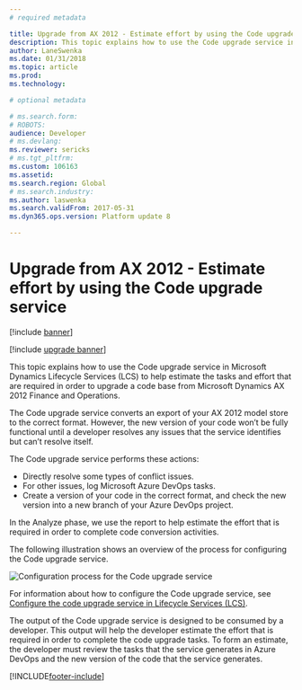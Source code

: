 ```yaml
---
# required metadata

title: Upgrade from AX 2012 - Estimate effort by using the Code upgrade service
description: This topic explains how to use the Code upgrade service in LCS to estimate the tasks and effort that are required in order to upgrade a code base.
author: LaneSwenka
ms.date: 01/31/2018
ms.topic: article
ms.prod: 
ms.technology: 

# optional metadata

# ms.search.form: 
# ROBOTS: 
audience: Developer
# ms.devlang: 
ms.reviewer: sericks
# ms.tgt_pltfrm: 
ms.custom: 106163
ms.assetid: 
ms.search.region: Global
# ms.search.industry: 
ms.author: laswenka
ms.search.validFrom: 2017-05-31
ms.dyn365.ops.version: Platform update 8

---
```


# Upgrade from AX 2012 - Estimate effort by using the Code upgrade service

[!include [banner](../includes/banner.md)]

[!include [upgrade banner](../includes/upgrade-banner.md)]

This topic explains how to use the Code upgrade service in Microsoft Dynamics Lifecycle Services (LCS) to help estimate the tasks and effort that are required in order to upgrade a code base from Microsoft Dynamics AX 2012 Finance and Operations.

The Code upgrade service converts an export of your AX 2012 model store to the correct format. However, the new version of your code won’t be fully functional until a developer resolves any issues that the service identifies but can’t resolve itself.

The Code upgrade service performs these actions:

- Directly resolve some types of conflict issues.
- For other issues, log Microsoft Azure DevOps tasks.
- Create a version of your code in the correct format, and check the new version into a new branch of your Azure DevOps project.

In the Analyze phase, we use the report to help estimate the effort that is required in order to complete code conversion activities.

The following illustration shows an overview of the process for configuring the Code upgrade service.

![Configuration process for the Code upgrade service](media/codeUpgradeConfigurationProcess.png)

For information about how to configure the Code upgrade service, see [Configure the code upgrade service in Lifecycle Services (LCS)](../lifecycle-services/configure-execute-code-upgrade.md).

The output of the Code upgrade service is designed to be consumed by a developer. This output will help the developer estimate the effort that is required in order to complete the code upgrade tasks. To form an estimate, the developer must review the tasks that the service generates in Azure DevOps and the new version of the code that the service generates.


[!INCLUDE[footer-include](../../../includes/footer-banner.md)]
